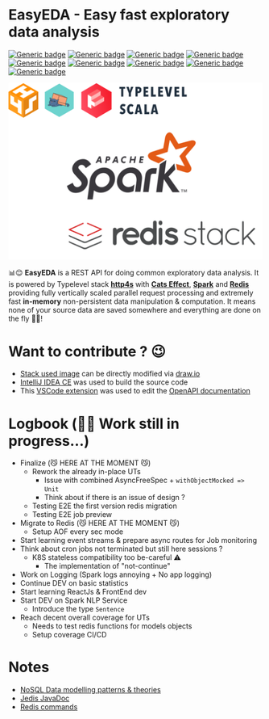 # EasyEDA - Easy fast exploratory data analysis

[![Generic badge](https://img.shields.io/badge/Scala-2.13-darkred.svg?style=plastic)](https://www.scala-lang.org/)
[![Generic badge](https://img.shields.io/badge/CatsEffect-3.3-lightblue.svg?style=plastic)](https://typelevel.org/cats-effect/)
[![Generic badge](https://img.shields.io/badge/Http4s-0.23-red.svg?style=plastic)](https://http4s.org/#)
[![Generic badge](https://img.shields.io/badge/Spark-3.3-orange.svg?style=plastic)](https://spark.apache.org/)
[![Generic badge](https://img.shields.io/badge/SBT-1.7-blue.svg?style=plastic)](https://www.scala-sbt.org/)
[![Generic badge](https://img.shields.io/badge/OpenJDK-11-white.svg?style=plastic)](https://adoptium.net/)
[![Generic badge](https://img.shields.io/badge/Jedis-4.3-black.svg?style=plastic)](https://github.com/redis/jedis)
[![Generic badge](https://img.shields.io/badge/RedisStack-6.2-orangered.svg?style=plastic)](https://redis.io/docs/stack/)
[![Generic badge](https://img.shields.io/badge/SwaggerUI-4.14-green.svg?style=plastic)](https://swagger.io/)

![stackUsed](docs/stackUsed.png)

📊😌 **EasyEDA** is a REST API for doing common exploratory data analysis.
It is powered by Typelevel stack **[http4s](https://http4s.org/v0.23/docs/quickstart.html)** with 
**[Cats Effect](https://typelevel.org/cats-effect/)**, **[Spark](https://spark.apache.org/docs/3.3.3/)**
and **[Redis](https://redis.io/)** providing fully vertically scaled parallel request processing
and extremely fast **in-memory** non-persistent data manipulation & computation.
It means none of your source data are saved somewhere and everything are done on the fly 🚀🤩!


# Want to contribute ? 😉

- [Stack used image](docs/stackUsed.png) can be directly modified via [draw.io](https://app.diagrams.net/)
- [IntelliJ IDEA CE](https://www.jetbrains.com/idea/) was used to build the source code
- This [VSCode extension](https://marketplace.visualstudio.com/items?itemName=42Crunch.vscode-openapi) was used to edit the [OpenAPI documentation](src/main/resources/swagger/openapi.yaml)


# Logbook (🙏😣 Work still in progress...)

- Finalize (😼 HERE AT THE MOMENT 😼)
  - Rework the already in-place UTs
    - Issue with combined AsyncFreeSpec + `withObjectMocked => Unit`
    - Think about if there is an issue of design ?
  - Testing E2E the first version redis migration
  - Testing E2E job preview
- Migrate to Redis (😼 HERE AT THE MOMENT 😼)
  - Setup AOF every sec mode
- Start learning event streams & prepare async routes for Job monitoring
- Think about cron jobs not terminated but still here sessions ?
  - K8S stateless compatibility too be-careful ⚠️
    - The implementation of "not-continue"
- Work on Logging (Spark logs annoying + No app logging)
- Continue DEV on basic statistics
- Start learning ReactJs & FrontEnd dev
- Start DEV on Spark NLP Service
  - Introduce the type `Sentence`
- Reach decent overall coverage for UTs
  - Needs to test redis functions for models objects
  - Setup coverage CI/CD


# Notes

- [NoSQL Data modelling patterns & theories](https://redis.com/blog/nosql-data-modeling/#:~:text=What%20is%20a%20NoSQL%20data,how%20it%20all%20connects%20together.)
- [Jedis JavaDoc](https://javadoc.io/doc/redis.clients/jedis/latest/index.html)
- [Redis commands](https://redis.io/commands/)